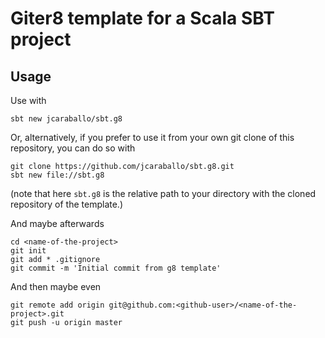 # Giter8 template for a Scala SBT project

## Usage

Use with
```
sbt new jcaraballo/sbt.g8
```

Or, alternatively, if you prefer to use it from your own git clone of this repository, you can do so with
```
git clone https://github.com/jcaraballo/sbt.g8.git
sbt new file://sbt.g8
```
(note that here `sbt.g8` is the relative path to your directory with the cloned repository of the template.)


And maybe afterwards
```
cd <name-of-the-project>
git init
git add * .gitignore
git commit -m 'Initial commit from g8 template'
```

And then maybe even
```
git remote add origin git@github.com:<github-user>/<name-of-the-project>.git
git push -u origin master
```
